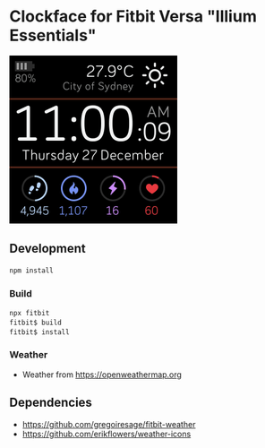 # Clockface for Fitbit Versa "Illium Essentials"

![screenshot](/screenshots/watchface.png)

## Development

```javascript
npm install
```

### Build

```javascript
npx fitbit
fitbit$ build
fitbit$ install
```

### Weather

+ Weather from <https://openweathermap.org>

## Dependencies

+ <https://github.com/gregoiresage/fitbit-weather>
+ <https://github.com/erikflowers/weather-icons>
